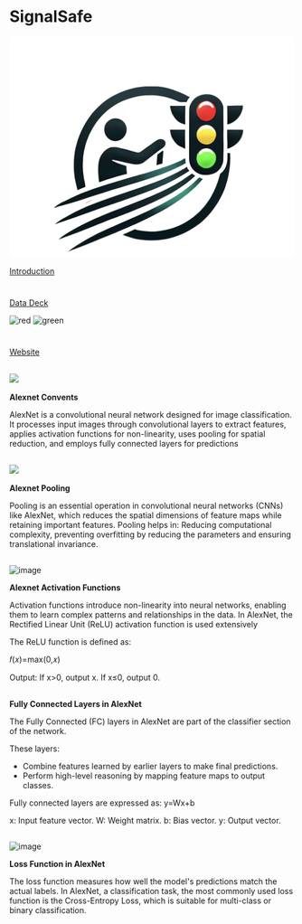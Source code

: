 # SignalSafe



<img src="SignalSafeLogo.png" alt="SignalSafe Logo" width="600"/>

[Introduction](https://docs.google.com/presentation/d/131DjNkodW-H4hMsFSn5oTiVO1D9MgEXv0WWQGfe7uTA/edit#slide=id.p)
#
#








###
[Data Deck](https://docs.google.com/presentation/d/1BwfaCczKoyCVFjTcvxK5QguIIY-9vJnExXco0d_DtjQ/edit#slide=id.g2d5f33bc7f1_0_196)

<img src="https://upload.wikimedia.org/wikipedia/commons/thumb/9/91/Modern_British_LED_Traffic_Light.jpg/440px-Modern_British_LED_Traffic_Light.jpg" alt="red" width="250"/>

<img src="https://hips.hearstapps.com/hmg-prod/images/green-traffic-light-royalty-free-image-1675887049.jpg" alt="green" width="250"/>



#
#


###

[Website](https://isabelacifuentes.github.io/Signal-Safe/)



##

##
<img src="https://cdn-5f733ed3c1ac190fbc56ef88.closte.com/wp-content/uploads/2017/03/alexnet_small.png" width="400">

**Alexnet Convents**

AlexNet is a convolutional neural network designed for image classification. It processes input images through convolutional layers to extract features, applies activation functions for non-linearity, uses pooling for spatial reduction, and employs fully connected layers for predictions


##

##
<img src="https://miro.medium.com/v2/resize:fit:1248/1*ECIusCMDF0J9ONrGmG-BBg.png" width="400">

**Alexnet Pooling**

Pooling is an essential operation in convolutional neural networks (CNNs) like AlexNet, which reduces the spatial dimensions of feature maps while retaining important features. Pooling helps in: Reducing computational complexity, preventing overfitting by reducing the parameters and ensuring translational invariance.



##

##

![image](https://github.com/user-attachments/assets/61996ba4-3379-4894-a011-de51d219cc48)


**Alexnet Activation Functions**

Activation functions introduce non-linearity into neural networks, enabling them to learn complex patterns and relationships in the data. In AlexNet, the Rectified Linear Unit (ReLU) activation function is used extensively

The ReLU function is defined as:

𝑓(𝑥)=max(0,𝑥)

Output:
If x>0, output x.
If x≤0, output 0.



##

##

**Fully Connected Layers in AlexNet**

The Fully Connected (FC) layers in AlexNet are part of the classifier section of the network. 

These layers:
- Combine features learned by earlier layers to make final predictions.
- Perform high-level reasoning by mapping feature maps to output classes.

Fully connected layers are expressed as: y=Wx+b

x: Input feature vector.
W: Weight matrix.
b: Bias vector.
y: Output vector.



##

##

![image](https://github.com/user-attachments/assets/d4b58f5f-3f07-4f22-a392-192d4471b845)

**Loss Function in AlexNet**

The loss function measures how well the model's predictions match the actual labels. In AlexNet, a classification task, the most commonly used loss function is the Cross-Entropy Loss, which is suitable for multi-class or binary classification.

